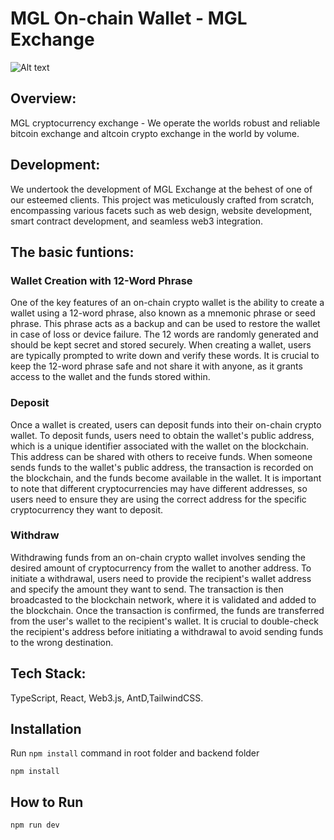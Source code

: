 # MGL On-chain Wallet - MGL Exchange

![Alt text](https://file%252B.vscode-resource.vscode-cdn.net/Users/Daveayo/Downloads/MGL-exchange-master/image_2023_09_06T20_37_24_966Z.png?version%253D1694465943807)
## Overview:
MGL cryptocurrency exchange - We operate the worlds robust and reliable bitcoin exchange and altcoin crypto exchange in the world by volume.

## Development:
We undertook the development of MGL Exchange at the behest of one of our esteemed clients. This project was meticulously crafted from scratch, encompassing various facets such as web design, website development, smart contract development, and seamless web3 integration.

## The basic funtions:

### Wallet Creation with 12-Word Phrase
One of the key features of an on-chain crypto wallet is the ability to create a wallet using a 12-word phrase, also known as a mnemonic phrase or seed phrase. This phrase acts as a backup and can be used to restore the wallet in case of loss or device failure. The 12 words are randomly generated and should be kept secret and stored securely. When creating a wallet, users are typically prompted to write down and verify these words. It is crucial to keep the 12-word phrase safe and not share it with anyone, as it grants access to the wallet and the funds stored within.

### Deposit
Once a wallet is created, users can deposit funds into their on-chain crypto wallet. To deposit funds, users need to obtain the wallet's public address, which is a unique identifier associated with the wallet on the blockchain. This address can be shared with others to receive funds. When someone sends funds to the wallet's public address, the transaction is recorded on the blockchain, and the funds become available in the wallet. It is important to note that different cryptocurrencies may have different addresses, so users need to ensure they are using the correct address for the specific cryptocurrency they want to deposit.

### Withdraw
Withdrawing funds from an on-chain crypto wallet involves sending the desired amount of cryptocurrency from the wallet to another address. To initiate a withdrawal, users need to provide the recipient's wallet address and specify the amount they want to send. The transaction is then broadcasted to the blockchain network, where it is validated and added to the blockchain. Once the transaction is confirmed, the funds are transferred from the user's wallet to the recipient's wallet. It is crucial to double-check the recipient's address before initiating a withdrawal to avoid sending funds to the wrong destination.


## Tech Stack:
TypeScript, React, Web3.js, AntD,TailwindCSS.



## Installation
Run `npm install` command in root folder and backend folder
```
npm install 
```
## How to Run

```
npm run dev 
```